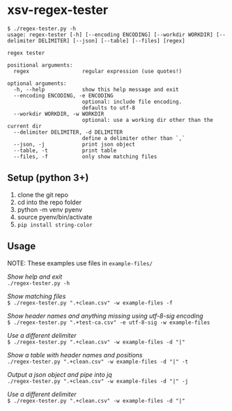 # xsv-regex-tester

```
$ ./regex-tester.py -h
usage: regex-tester [-h] [--encoding ENCODING] [--workdir WORKDIR] [--delimiter DELIMITER] [--json] [--table] [--files] [regex]

regex tester

positional arguments:
  regex                 regular expression (use quotes!)

optional arguments:
  -h, --help            show this help message and exit
  --encoding ENCODING, -e ENCODING
                        optional: include file encoding.
                        defaults to utf-8
  --workdir WORKDIR, -w WORKDIR
                        optional: use a working dir other than the current dir
  --delimiter DELIMITER, -d DELIMITER
                        define a delimiter other than `,`
  --json, -j            print json object
  --table, -t           print table
  --files, -f           only show matching files
```

## Setup (python 3+) 
  
1. clone the git repo
2. cd into the repo folder
3. python -m venv pyenv
4. source pyenv/bin/activate
5. `pip install string-color`
  
## Usage  
  
NOTE: These examples use files in `example-files/`

_Show help and exit_   
`./regex-tester.py -h`  
  
_Show matching files_   
`$ ./regex-tester.py ".+clean.csv" -w example-files -f`  

_Show header names and anything missing using utf-8-sig encoding_   
`$ ./regex-tester.py ".+test-ca.csv" -e utf-8-sig -w example-files`  

_Use a different delimiter_    
`$ ./regex-tester.py ".+clean.csv" -w example-files -d "|"`  
  
_Show a table with header names and positions_  
`./regex-tester.py ".+clean.csv" -w example-files -d "|" -t`  
  
_Output a json object and pipe into jq_  
`./regex-tester.py ".+clean.csv" -w example-files -d "|" -j`  
  
_Use a different delimiter_  
`$ ./regex-tester.py ".+clean.csv" -w example-files -d "|"`  
